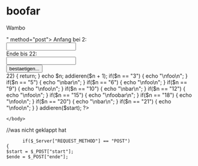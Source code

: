 # boofar
Wambo
<html>
    <body>
    <form action="<?php echo $_SERVER ["PHP_SELF"] ?>" method="post">
    Anfang bei 2:<br />
    <input type="zahl" name="start"><br>
    Ende bis 22:<br />
    <input type="zahl" name="ende"><br>
    <input type="submit" value="bestaetigen..."><br>
    
    
<?php 
$start= 3;
$ende=22;    

        function addieren($n)
        {
        if ($n > 22)
            {
            return;
            }
            echo $n;
            addieren($n + 1);
                 if($n == "3")
            {
            echo "\nfoo\n";
            }
             if($n == "5")
            {
            echo "\nbar\n";
            }
             if($n == "6")
            {
            echo "\nfoo\n";
            }
             if($n == "9")
            {
            echo "\nfoo\n";
            }
             if($n == "10")
            {
            echo "\nbar\n";
            } 
             if($n == "12")
            {
            echo "\nfoo\n";
            } 
            if($n == "15")
            {
            echo "\nfoobar\n";
            } 
            if($n == "18")
            {
            echo "\nfoo\n";
            }
            if($n == "20")
            {
            echo "\nbar\n";
            }
            if($n == "21")
            {
            echo "\nfoo\n";
            }
        
}            
        
         addieren($start);
    
                   
?>
       

    </body>
</html>        

//was nicht geklappt hat

          if($_Server["REQUEST_METHOD"] == "POST")
    {
    $start = $_POST["start"];
    $ende = $_POST["ende"];

